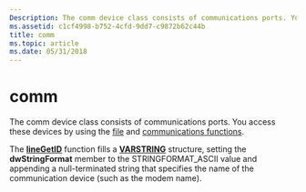 ```yaml
---
Description: The comm device class consists of communications ports. You access these devices by using the file and communications functions.
ms.assetid: c1cf4998-b752-4cfd-9dd7-c9872b62c44b
title: comm
ms.topic: article
ms.date: 05/31/2018
---
```


# comm

The comm device class consists of communications ports. You access these devices by using the [file](/windows/desktop/FileIO/file-management-functions) and [communications functions](/windows/desktop/DevIO/communications-functions).

The [**lineGetID**](/windows/desktop/api/Tapi/nf-tapi-linegetid) function fills a [**VARSTRING**](/windows/desktop/api/Tapi/ns-tapi-varstring) structure, setting the **dwStringFormat** member to the STRINGFORMAT\_ASCII value and appending a null-terminated string that specifies the name of the communication device (such as the modem name).

 

 